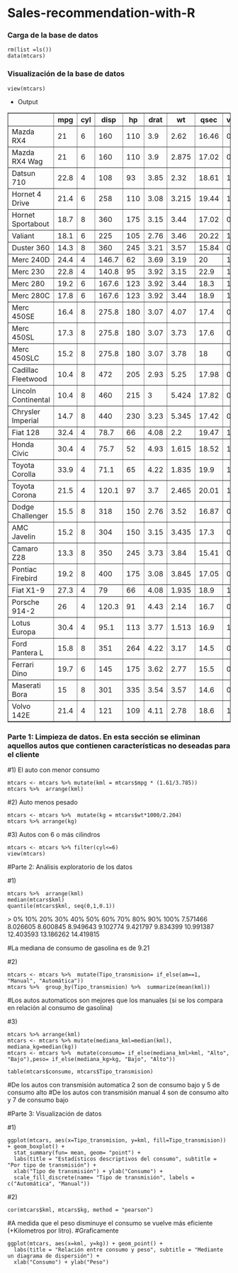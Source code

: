 # Sales-recommendation-with-R

### Carga de la base de datos
```
rm(list =ls())
data(mtcars)
```
### Visualización de la base de datos
```
view(mtcars)
```
- Output 
<table style="border-collapse:collapse;" class="table_6273" border="1">
<thead>
<tr>
  <th id="tableHTML_header_1"> </th>
  <th id="tableHTML_header_2">mpg</th>
  <th id="tableHTML_header_3">cyl</th>
  <th id="tableHTML_header_4">disp</th>
  <th id="tableHTML_header_5">hp</th>
  <th id="tableHTML_header_6">drat</th>
  <th id="tableHTML_header_7">wt</th>
  <th id="tableHTML_header_8">qsec</th>
  <th id="tableHTML_header_9">vs</th>
  <th id="tableHTML_header_10">am</th>
  <th id="tableHTML_header_11">gear</th>
  <th id="tableHTML_header_12">carb</th>
</tr>
</thead>
<tbody>
<tr>
  <td id="tableHTML_rownames">Mazda RX4</td>
  <td id="tableHTML_column_1">21</td>
  <td id="tableHTML_column_2">6</td>
  <td id="tableHTML_column_3">160</td>
  <td id="tableHTML_column_4">110</td>
  <td id="tableHTML_column_5">3.9</td>
  <td id="tableHTML_column_6">2.62</td>
  <td id="tableHTML_column_7">16.46</td>
  <td id="tableHTML_column_8">0</td>
  <td id="tableHTML_column_9">1</td>
  <td id="tableHTML_column_10">4</td>
  <td id="tableHTML_column_11">4</td>
</tr>
<tr>
  <td id="tableHTML_rownames">Mazda RX4 Wag</td>
  <td id="tableHTML_column_1">21</td>
  <td id="tableHTML_column_2">6</td>
  <td id="tableHTML_column_3">160</td>
  <td id="tableHTML_column_4">110</td>
  <td id="tableHTML_column_5">3.9</td>
  <td id="tableHTML_column_6">2.875</td>
  <td id="tableHTML_column_7">17.02</td>
  <td id="tableHTML_column_8">0</td>
  <td id="tableHTML_column_9">1</td>
  <td id="tableHTML_column_10">4</td>
  <td id="tableHTML_column_11">4</td>
</tr>
<tr>
  <td id="tableHTML_rownames">Datsun 710</td>
  <td id="tableHTML_column_1">22.8</td>
  <td id="tableHTML_column_2">4</td>
  <td id="tableHTML_column_3">108</td>
  <td id="tableHTML_column_4">93</td>
  <td id="tableHTML_column_5">3.85</td>
  <td id="tableHTML_column_6">2.32</td>
  <td id="tableHTML_column_7">18.61</td>
  <td id="tableHTML_column_8">1</td>
  <td id="tableHTML_column_9">1</td>
  <td id="tableHTML_column_10">4</td>
  <td id="tableHTML_column_11">1</td>
</tr>
<tr>
  <td id="tableHTML_rownames">Hornet 4 Drive</td>
  <td id="tableHTML_column_1">21.4</td>
  <td id="tableHTML_column_2">6</td>
  <td id="tableHTML_column_3">258</td>
  <td id="tableHTML_column_4">110</td>
  <td id="tableHTML_column_5">3.08</td>
  <td id="tableHTML_column_6">3.215</td>
  <td id="tableHTML_column_7">19.44</td>
  <td id="tableHTML_column_8">1</td>
  <td id="tableHTML_column_9">0</td>
  <td id="tableHTML_column_10">3</td>
  <td id="tableHTML_column_11">1</td>
</tr>
<tr>
  <td id="tableHTML_rownames">Hornet Sportabout</td>
  <td id="tableHTML_column_1">18.7</td>
  <td id="tableHTML_column_2">8</td>
  <td id="tableHTML_column_3">360</td>
  <td id="tableHTML_column_4">175</td>
  <td id="tableHTML_column_5">3.15</td>
  <td id="tableHTML_column_6">3.44</td>
  <td id="tableHTML_column_7">17.02</td>
  <td id="tableHTML_column_8">0</td>
  <td id="tableHTML_column_9">0</td>
  <td id="tableHTML_column_10">3</td>
  <td id="tableHTML_column_11">2</td>
</tr>
<tr>
  <td id="tableHTML_rownames">Valiant</td>
  <td id="tableHTML_column_1">18.1</td>
  <td id="tableHTML_column_2">6</td>
  <td id="tableHTML_column_3">225</td>
  <td id="tableHTML_column_4">105</td>
  <td id="tableHTML_column_5">2.76</td>
  <td id="tableHTML_column_6">3.46</td>
  <td id="tableHTML_column_7">20.22</td>
  <td id="tableHTML_column_8">1</td>
  <td id="tableHTML_column_9">0</td>
  <td id="tableHTML_column_10">3</td>
  <td id="tableHTML_column_11">1</td>
</tr>
<tr>
  <td id="tableHTML_rownames">Duster 360</td>
  <td id="tableHTML_column_1">14.3</td>
  <td id="tableHTML_column_2">8</td>
  <td id="tableHTML_column_3">360</td>
  <td id="tableHTML_column_4">245</td>
  <td id="tableHTML_column_5">3.21</td>
  <td id="tableHTML_column_6">3.57</td>
  <td id="tableHTML_column_7">15.84</td>
  <td id="tableHTML_column_8">0</td>
  <td id="tableHTML_column_9">0</td>
  <td id="tableHTML_column_10">3</td>
  <td id="tableHTML_column_11">4</td>
</tr>
<tr>
  <td id="tableHTML_rownames">Merc 240D</td>
  <td id="tableHTML_column_1">24.4</td>
  <td id="tableHTML_column_2">4</td>
  <td id="tableHTML_column_3">146.7</td>
  <td id="tableHTML_column_4">62</td>
  <td id="tableHTML_column_5">3.69</td>
  <td id="tableHTML_column_6">3.19</td>
  <td id="tableHTML_column_7">20</td>
  <td id="tableHTML_column_8">1</td>
  <td id="tableHTML_column_9">0</td>
  <td id="tableHTML_column_10">4</td>
  <td id="tableHTML_column_11">2</td>
</tr>
<tr>
  <td id="tableHTML_rownames">Merc 230</td>
  <td id="tableHTML_column_1">22.8</td>
  <td id="tableHTML_column_2">4</td>
  <td id="tableHTML_column_3">140.8</td>
  <td id="tableHTML_column_4">95</td>
  <td id="tableHTML_column_5">3.92</td>
  <td id="tableHTML_column_6">3.15</td>
  <td id="tableHTML_column_7">22.9</td>
  <td id="tableHTML_column_8">1</td>
  <td id="tableHTML_column_9">0</td>
  <td id="tableHTML_column_10">4</td>
  <td id="tableHTML_column_11">2</td>
</tr>
<tr>
  <td id="tableHTML_rownames">Merc 280</td>
  <td id="tableHTML_column_1">19.2</td>
  <td id="tableHTML_column_2">6</td>
  <td id="tableHTML_column_3">167.6</td>
  <td id="tableHTML_column_4">123</td>
  <td id="tableHTML_column_5">3.92</td>
  <td id="tableHTML_column_6">3.44</td>
  <td id="tableHTML_column_7">18.3</td>
  <td id="tableHTML_column_8">1</td>
  <td id="tableHTML_column_9">0</td>
  <td id="tableHTML_column_10">4</td>
  <td id="tableHTML_column_11">4</td>
</tr>
<tr>
  <td id="tableHTML_rownames">Merc 280C</td>
  <td id="tableHTML_column_1">17.8</td>
  <td id="tableHTML_column_2">6</td>
  <td id="tableHTML_column_3">167.6</td>
  <td id="tableHTML_column_4">123</td>
  <td id="tableHTML_column_5">3.92</td>
  <td id="tableHTML_column_6">3.44</td>
  <td id="tableHTML_column_7">18.9</td>
  <td id="tableHTML_column_8">1</td>
  <td id="tableHTML_column_9">0</td>
  <td id="tableHTML_column_10">4</td>
  <td id="tableHTML_column_11">4</td>
</tr>
<tr>
  <td id="tableHTML_rownames">Merc 450SE</td>
  <td id="tableHTML_column_1">16.4</td>
  <td id="tableHTML_column_2">8</td>
  <td id="tableHTML_column_3">275.8</td>
  <td id="tableHTML_column_4">180</td>
  <td id="tableHTML_column_5">3.07</td>
  <td id="tableHTML_column_6">4.07</td>
  <td id="tableHTML_column_7">17.4</td>
  <td id="tableHTML_column_8">0</td>
  <td id="tableHTML_column_9">0</td>
  <td id="tableHTML_column_10">3</td>
  <td id="tableHTML_column_11">3</td>
</tr>
<tr>
  <td id="tableHTML_rownames">Merc 450SL</td>
  <td id="tableHTML_column_1">17.3</td>
  <td id="tableHTML_column_2">8</td>
  <td id="tableHTML_column_3">275.8</td>
  <td id="tableHTML_column_4">180</td>
  <td id="tableHTML_column_5">3.07</td>
  <td id="tableHTML_column_6">3.73</td>
  <td id="tableHTML_column_7">17.6</td>
  <td id="tableHTML_column_8">0</td>
  <td id="tableHTML_column_9">0</td>
  <td id="tableHTML_column_10">3</td>
  <td id="tableHTML_column_11">3</td>
</tr>
<tr>
  <td id="tableHTML_rownames">Merc 450SLC</td>
  <td id="tableHTML_column_1">15.2</td>
  <td id="tableHTML_column_2">8</td>
  <td id="tableHTML_column_3">275.8</td>
  <td id="tableHTML_column_4">180</td>
  <td id="tableHTML_column_5">3.07</td>
  <td id="tableHTML_column_6">3.78</td>
  <td id="tableHTML_column_7">18</td>
  <td id="tableHTML_column_8">0</td>
  <td id="tableHTML_column_9">0</td>
  <td id="tableHTML_column_10">3</td>
  <td id="tableHTML_column_11">3</td>
</tr>
<tr>
  <td id="tableHTML_rownames">Cadillac Fleetwood</td>
  <td id="tableHTML_column_1">10.4</td>
  <td id="tableHTML_column_2">8</td>
  <td id="tableHTML_column_3">472</td>
  <td id="tableHTML_column_4">205</td>
  <td id="tableHTML_column_5">2.93</td>
  <td id="tableHTML_column_6">5.25</td>
  <td id="tableHTML_column_7">17.98</td>
  <td id="tableHTML_column_8">0</td>
  <td id="tableHTML_column_9">0</td>
  <td id="tableHTML_column_10">3</td>
  <td id="tableHTML_column_11">4</td>
</tr>
<tr>
  <td id="tableHTML_rownames">Lincoln Continental</td>
  <td id="tableHTML_column_1">10.4</td>
  <td id="tableHTML_column_2">8</td>
  <td id="tableHTML_column_3">460</td>
  <td id="tableHTML_column_4">215</td>
  <td id="tableHTML_column_5">3</td>
  <td id="tableHTML_column_6">5.424</td>
  <td id="tableHTML_column_7">17.82</td>
  <td id="tableHTML_column_8">0</td>
  <td id="tableHTML_column_9">0</td>
  <td id="tableHTML_column_10">3</td>
  <td id="tableHTML_column_11">4</td>
</tr>
<tr>
  <td id="tableHTML_rownames">Chrysler Imperial</td>
  <td id="tableHTML_column_1">14.7</td>
  <td id="tableHTML_column_2">8</td>
  <td id="tableHTML_column_3">440</td>
  <td id="tableHTML_column_4">230</td>
  <td id="tableHTML_column_5">3.23</td>
  <td id="tableHTML_column_6">5.345</td>
  <td id="tableHTML_column_7">17.42</td>
  <td id="tableHTML_column_8">0</td>
  <td id="tableHTML_column_9">0</td>
  <td id="tableHTML_column_10">3</td>
  <td id="tableHTML_column_11">4</td>
</tr>
<tr>
  <td id="tableHTML_rownames">Fiat 128</td>
  <td id="tableHTML_column_1">32.4</td>
  <td id="tableHTML_column_2">4</td>
  <td id="tableHTML_column_3">78.7</td>
  <td id="tableHTML_column_4">66</td>
  <td id="tableHTML_column_5">4.08</td>
  <td id="tableHTML_column_6">2.2</td>
  <td id="tableHTML_column_7">19.47</td>
  <td id="tableHTML_column_8">1</td>
  <td id="tableHTML_column_9">1</td>
  <td id="tableHTML_column_10">4</td>
  <td id="tableHTML_column_11">1</td>
</tr>
<tr>
  <td id="tableHTML_rownames">Honda Civic</td>
  <td id="tableHTML_column_1">30.4</td>
  <td id="tableHTML_column_2">4</td>
  <td id="tableHTML_column_3">75.7</td>
  <td id="tableHTML_column_4">52</td>
  <td id="tableHTML_column_5">4.93</td>
  <td id="tableHTML_column_6">1.615</td>
  <td id="tableHTML_column_7">18.52</td>
  <td id="tableHTML_column_8">1</td>
  <td id="tableHTML_column_9">1</td>
  <td id="tableHTML_column_10">4</td>
  <td id="tableHTML_column_11">2</td>
</tr>
<tr>
  <td id="tableHTML_rownames">Toyota Corolla</td>
  <td id="tableHTML_column_1">33.9</td>
  <td id="tableHTML_column_2">4</td>
  <td id="tableHTML_column_3">71.1</td>
  <td id="tableHTML_column_4">65</td>
  <td id="tableHTML_column_5">4.22</td>
  <td id="tableHTML_column_6">1.835</td>
  <td id="tableHTML_column_7">19.9</td>
  <td id="tableHTML_column_8">1</td>
  <td id="tableHTML_column_9">1</td>
  <td id="tableHTML_column_10">4</td>
  <td id="tableHTML_column_11">1</td>
</tr>
<tr>
  <td id="tableHTML_rownames">Toyota Corona</td>
  <td id="tableHTML_column_1">21.5</td>
  <td id="tableHTML_column_2">4</td>
  <td id="tableHTML_column_3">120.1</td>
  <td id="tableHTML_column_4">97</td>
  <td id="tableHTML_column_5">3.7</td>
  <td id="tableHTML_column_6">2.465</td>
  <td id="tableHTML_column_7">20.01</td>
  <td id="tableHTML_column_8">1</td>
  <td id="tableHTML_column_9">0</td>
  <td id="tableHTML_column_10">3</td>
  <td id="tableHTML_column_11">1</td>
</tr>
<tr>
  <td id="tableHTML_rownames">Dodge Challenger</td>
  <td id="tableHTML_column_1">15.5</td>
  <td id="tableHTML_column_2">8</td>
  <td id="tableHTML_column_3">318</td>
  <td id="tableHTML_column_4">150</td>
  <td id="tableHTML_column_5">2.76</td>
  <td id="tableHTML_column_6">3.52</td>
  <td id="tableHTML_column_7">16.87</td>
  <td id="tableHTML_column_8">0</td>
  <td id="tableHTML_column_9">0</td>
  <td id="tableHTML_column_10">3</td>
  <td id="tableHTML_column_11">2</td>
</tr>
<tr>
  <td id="tableHTML_rownames">AMC Javelin</td>
  <td id="tableHTML_column_1">15.2</td>
  <td id="tableHTML_column_2">8</td>
  <td id="tableHTML_column_3">304</td>
  <td id="tableHTML_column_4">150</td>
  <td id="tableHTML_column_5">3.15</td>
  <td id="tableHTML_column_6">3.435</td>
  <td id="tableHTML_column_7">17.3</td>
  <td id="tableHTML_column_8">0</td>
  <td id="tableHTML_column_9">0</td>
  <td id="tableHTML_column_10">3</td>
  <td id="tableHTML_column_11">2</td>
</tr>
<tr>
  <td id="tableHTML_rownames">Camaro Z28</td>
  <td id="tableHTML_column_1">13.3</td>
  <td id="tableHTML_column_2">8</td>
  <td id="tableHTML_column_3">350</td>
  <td id="tableHTML_column_4">245</td>
  <td id="tableHTML_column_5">3.73</td>
  <td id="tableHTML_column_6">3.84</td>
  <td id="tableHTML_column_7">15.41</td>
  <td id="tableHTML_column_8">0</td>
  <td id="tableHTML_column_9">0</td>
  <td id="tableHTML_column_10">3</td>
  <td id="tableHTML_column_11">4</td>
</tr>
<tr>
  <td id="tableHTML_rownames">Pontiac Firebird</td>
  <td id="tableHTML_column_1">19.2</td>
  <td id="tableHTML_column_2">8</td>
  <td id="tableHTML_column_3">400</td>
  <td id="tableHTML_column_4">175</td>
  <td id="tableHTML_column_5">3.08</td>
  <td id="tableHTML_column_6">3.845</td>
  <td id="tableHTML_column_7">17.05</td>
  <td id="tableHTML_column_8">0</td>
  <td id="tableHTML_column_9">0</td>
  <td id="tableHTML_column_10">3</td>
  <td id="tableHTML_column_11">2</td>
</tr>
<tr>
  <td id="tableHTML_rownames">Fiat X1-9</td>
  <td id="tableHTML_column_1">27.3</td>
  <td id="tableHTML_column_2">4</td>
  <td id="tableHTML_column_3">79</td>
  <td id="tableHTML_column_4">66</td>
  <td id="tableHTML_column_5">4.08</td>
  <td id="tableHTML_column_6">1.935</td>
  <td id="tableHTML_column_7">18.9</td>
  <td id="tableHTML_column_8">1</td>
  <td id="tableHTML_column_9">1</td>
  <td id="tableHTML_column_10">4</td>
  <td id="tableHTML_column_11">1</td>
</tr>
<tr>
  <td id="tableHTML_rownames">Porsche 914-2</td>
  <td id="tableHTML_column_1">26</td>
  <td id="tableHTML_column_2">4</td>
  <td id="tableHTML_column_3">120.3</td>
  <td id="tableHTML_column_4">91</td>
  <td id="tableHTML_column_5">4.43</td>
  <td id="tableHTML_column_6">2.14</td>
  <td id="tableHTML_column_7">16.7</td>
  <td id="tableHTML_column_8">0</td>
  <td id="tableHTML_column_9">1</td>
  <td id="tableHTML_column_10">5</td>
  <td id="tableHTML_column_11">2</td>
</tr>
<tr>
  <td id="tableHTML_rownames">Lotus Europa</td>
  <td id="tableHTML_column_1">30.4</td>
  <td id="tableHTML_column_2">4</td>
  <td id="tableHTML_column_3">95.1</td>
  <td id="tableHTML_column_4">113</td>
  <td id="tableHTML_column_5">3.77</td>
  <td id="tableHTML_column_6">1.513</td>
  <td id="tableHTML_column_7">16.9</td>
  <td id="tableHTML_column_8">1</td>
  <td id="tableHTML_column_9">1</td>
  <td id="tableHTML_column_10">5</td>
  <td id="tableHTML_column_11">2</td>
</tr>
<tr>
  <td id="tableHTML_rownames">Ford Pantera L</td>
  <td id="tableHTML_column_1">15.8</td>
  <td id="tableHTML_column_2">8</td>
  <td id="tableHTML_column_3">351</td>
  <td id="tableHTML_column_4">264</td>
  <td id="tableHTML_column_5">4.22</td>
  <td id="tableHTML_column_6">3.17</td>
  <td id="tableHTML_column_7">14.5</td>
  <td id="tableHTML_column_8">0</td>
  <td id="tableHTML_column_9">1</td>
  <td id="tableHTML_column_10">5</td>
  <td id="tableHTML_column_11">4</td>
</tr>
<tr>
  <td id="tableHTML_rownames">Ferrari Dino</td>
  <td id="tableHTML_column_1">19.7</td>
  <td id="tableHTML_column_2">6</td>
  <td id="tableHTML_column_3">145</td>
  <td id="tableHTML_column_4">175</td>
  <td id="tableHTML_column_5">3.62</td>
  <td id="tableHTML_column_6">2.77</td>
  <td id="tableHTML_column_7">15.5</td>
  <td id="tableHTML_column_8">0</td>
  <td id="tableHTML_column_9">1</td>
  <td id="tableHTML_column_10">5</td>
  <td id="tableHTML_column_11">6</td>
</tr>
<tr>
  <td id="tableHTML_rownames">Maserati Bora</td>
  <td id="tableHTML_column_1">15</td>
  <td id="tableHTML_column_2">8</td>
  <td id="tableHTML_column_3">301</td>
  <td id="tableHTML_column_4">335</td>
  <td id="tableHTML_column_5">3.54</td>
  <td id="tableHTML_column_6">3.57</td>
  <td id="tableHTML_column_7">14.6</td>
  <td id="tableHTML_column_8">0</td>
  <td id="tableHTML_column_9">1</td>
  <td id="tableHTML_column_10">5</td>
  <td id="tableHTML_column_11">8</td>
</tr>
<tr>
  <td id="tableHTML_rownames">Volvo 142E</td>
  <td id="tableHTML_column_1">21.4</td>
  <td id="tableHTML_column_2">4</td>
  <td id="tableHTML_column_3">121</td>
  <td id="tableHTML_column_4">109</td>
  <td id="tableHTML_column_5">4.11</td>
  <td id="tableHTML_column_6">2.78</td>
  <td id="tableHTML_column_7">18.6</td>
  <td id="tableHTML_column_8">1</td>
  <td id="tableHTML_column_9">1</td>
  <td id="tableHTML_column_10">4</td>
  <td id="tableHTML_column_11">2</td>
</tr>
</tbody>
</table>

### Parte 1: Limpieza de datos. En esta sección se eliminan aquellos autos que contienen características no deseadas para el cliente 

#1) El auto con menor consumo

```
mtcars <- mtcars %>% mutate(kml = mtcars$mpg * (1.61/3.785))
mtcars %>%  arrange(kml)
```


#2) Auto menos pesado
```
mtcars <- mtcars %>%  mutate(kg = mtcars$wt*1000/2.204)
mtcars %>% arrange(kg)
```

#3) Autos con 6 o más cilindros 
```
mtcars <- mtcars %>% filter(cyl<=6)
view(mtcars)
```

#Parte 2: Análisis exploratorio de los datos

#1)
```
mtcars %>%  arrange(kml)
median(mtcars$kml)
quantile(mtcars$kml, seq(0,1,0.1))
```
<span class="GEL-OVUBA3B ace_keyword">&gt; </span>
<span class="GEL-OVUBJ2B">       0%       10%       20%       30%       40%       50%       60%       70%       80%       90%      100% 
 7.571466  8.026605  8.600845  8.949643  9.102774  9.421797  9.834399 10.991387 12.403593 13.186262 14.419815 
</span>

#La mediana de consumo de gasolina es de 9.21

#2) 
```
mtcars <- mtcars %>%  mutate(Tipo_transmision= if_else(am==1, "Manual", "Automática"))
mtcars %>%  group_by(Tipo_transmision) %>%  summarize(mean(kml))
```
#Los autos automaticos son mejores que los manuales (si se los compara en relación al consumo de gasolina)

#3)
```
mtcars %>% arrange(kml)
mtcars <- mtcars %>% mutate(mediana_kml=median(kml), mediana_kg=median(kg))
mtcars <- mtcars %>%  mutate(consumo= if_else(mediana_kml>kml, "Alto", "Bajo"),peso= if_else(mediana_kg>kg, "Bajo", "Alto"))

table(mtcars$consumo, mtcars$Tipo_transmision)
```
#De los autos con transmisión automatica 2 son de consumo bajo y 5 de consumo alto
#De los autos con transmisión manual 4 son de consumo alto y 7 de consumo bajo

#Parte 3: Visualización de datos

#1)
```
ggplot(mtcars, aes(x=Tipo_transmision, y=kml, fill=Tipo_transmision)) + geom_boxplot() +
  stat_summary(fun= mean, geom= "point") +
  labs(title = "Estadísticos descriptivos del consumo", subtitle = "Por tipo de transmisión") +
  xlab("Tipo de transmisión") + ylab("Consumo") +
  scale_fill_discrete(name= "Tipo de transmisión", labels = c("Automática", "Manual"))
```
#2)
```
cor(mtcars$kml, mtcars$kg, method = "pearson")
```
#A medida que el peso disminuye el consumo se vuelve más eficiente (+Kilometros por litro).
#Graficamente
```
ggplot(mtcars, aes(x=kml, y=kg)) + geom_point() +
  labs(title = "Relación entre consumo y peso", subtitle = "Mediante un diagrama de dispersión") +
  xlab("Consumo") + ylab("Peso") 
```

